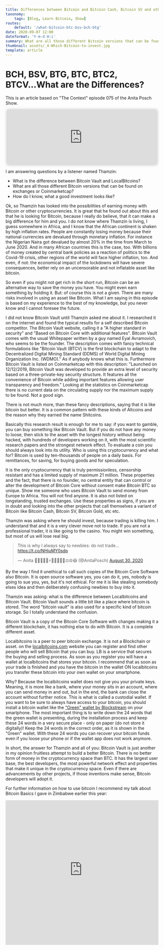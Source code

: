 ```yaml
---
title: Differences between Bitcoin and Bitcoin Cash, Bitcoin SV and others?
taxonomy:
    tags: [Blog, Learn Bitcoin, Show]
routes:
    default: '/what-bitcoin-btc-bsv-bch-btg'
date: 2020-09-07 12:00
dateformat: 'Y-m-d H:i'
summary: What are all those different Bitcoin versions that can be found on exchanges or Coinmarketcap?
thumbnail: assets/_4-Which-Bitcoin-to-invest.jpg
template: article
---
```



# BCH, BSV, BTG, BTC, BTC2, BTCV...What are the Differences?

This is an article based on "The Context" episode 075 of the Anita Posch Show. 
<iframe src="https://www.vodio.fr/frameplay.php?idref=25642&urlref=1" style="border: 0px none; box-shadow: rgba(0, 0, 0, 0.28) 0px 0px 10px; width: calc(100% - 10px); height: 180px; margin-left: 5px; padding: 0;" scrolling="no"></iframe>

I am answering questions by a listener named Thamzin:
<ul>
 	<li>What is the difference between Bitcoin Vault and LocalBitcoins?</li>
 	<li>What are all those different Bitcoin versions that can be found on exchanges or Coinmarketcap?</li>
 	<li>How do I know, what a good investment looks like?</li>
</ul>

Ok, so Thamzin has looked into the possibilities of earning money with Bitcoin or other cryptocurrencies. It is great that he found out about this and that he is looking for Bitcoin, because I really do believe, that it can make a big difference for him and you. I do not know where Thamzin is living, I guess somewhere in Africa, and I know that the African continent is shaken by high inflation rates. People are constantly losing money because their national currencies are devalued through monetary inflation. For instance the Nigerian Naira got devalued by almost 20% in the time from March to June 2020. And in many African countries this is the case, too. With billions of money created by central bank policies as a reaction of politics to the Covid-19 crisis, other regions of the world will face higher inflation, too. And even, if not: the economical impact of the lockdowns will have severe consequences, better rely on an uncensorable and not inflatable asset like bitcoin.

So even if you might not get rich in the short run, Bitcoin can be an alternative way to save the money you have. You might even earn something by holding it. But: of course this is not a given. There are many risks involved in using an asset like Bitcoin. What I am saying in this episode is based on my experience to the best of my knowledge, but you never know and I cannot foresee the future.

I did not know Bitcoin Vault until Thamzin asked me about it. I researched it on the internet and found the typical results for a self described Bitcoin competitor. The Bitcoin Vault website, calling it a "A higher standard in security" and "Based on Bitcoin Core with additional features". Bitcoin Vault comes with the usual Whitepaper written by a guy named Eyal Avramovich, who seems to be the founder. The description comes with fancy technical formulations like "Bitcoin Vault (BTCV) is the first blockchain to adapt to the Decentralized Digital Mining Standard (DDMS) of World Digital Mining Organization Inc. (WDMO)." As if anybody knows what this is. Furthermore Bitcoin Vault is listed on Coinmarketcap with this description: "Launched on 12/12/2019, Bitcoin Vault was developed to provide an extra level of security based on a three-private-key security structure. It features all the convenience of Bitcoin while adding important features allowing user transparency and freedom." Looking at the statistics on Coinmarketcap there is no current data on the circulating supply nor the maximum supply to be found. Not a good sign.

There is not much more, than these fancy descriptions, saying that it is like bitcoin but better. It is a common pattern with these kinds of Altcoins and the reason why they earned the name Shitcoins.

Basically this research result is enough for me to say: if you want to gamble, you can buy something like Bitcoin Vault. But if you do not have any money to loose, then stick to the asset with the longest history without being hacked, with hundreds of developers working on it, with the most scientific research papers and the strongest network effect. To evaluate a coin you should always look into its utility. Who is using this cryptocurrency and what for? Bitcoin is used by ten-thousands of people on a daily basis. For remittances, for saving, for buying goods and for speculation.

It is the only cryptocurrency that is truly permissionless, censorship resistant and has a limited supply of maximum 21 million. These properties and the fact, that there is no founder, no central entity that can control or alter the development of Bitcoin Core without consent make Bitcoin BTC so unique. Show me someone who uses Bitcoin Vault to send money from Europe to Africa. You will not find anyone. It is also not listed on longstanding, trusted exchanges. Use these properties as signs, if you are in doubt and looking into the other projects that call themselves a variant of Bitcoin like Bitcoin Cash, Bitcoin SV, Bitcoin Gold, etc etc.

Thamzin was asking where he should invest, because trading is killing him. I understand that and it is a very clever move not to trade. If you are not a professional trader, it is like going to the casino. You might win something, but most of us will lose real big.
<blockquote class="twitter-tweet">
<p dir="ltr" lang="en">This is why I always say to newbies: do not trade... <a href="https://t.co/NHiuMY0sdp">https://t.co/NHiuMY0sdp</a></p>
— Anita ✊🏼🎤🏳️‍🌈⚡️🔑🏊🏻🚴‍♂️⚖️☮️😷 (@AnitaPosch) <a href="https://twitter.com/AnitaPosch/status/1299991255515123712?ref_src=twsrc%5Etfw">August 30, 2020</a></blockquote>
<script async src="https://platform.twitter.com/widgets.js" charset="utf-8"></script>

By the way I find it unethical to call such copies of the Bitcoin Core Software also Bitcoin. It is open source software yes, you can do it, yes, nobody is going to sue you, yes, but it's not ethical. For me it is like stealing somebody elses idea and then deliberately confusing newbies to buy into it.

Thamzin was asking: what is the difference between Localbitcoins and Bitcoin Vault. Bitcoin Vault sounds a little bit like a place where bitcoin is stored. The word "bitcoin vault" is also used for a specific kind of bitcoin storage. So I totally understand the confusion.

Bitcoin Vault is a copy of the Bitcoin Core Software with changes making it a different blockchain, it has nothing else to do with Bitcoin. It is a complete different asset.

Localbitcoins is a peer to peer bitcoin exchange. It is not a Blockchain or asset. on the <a href="https://localbitcoins.com" target="_blank" rel="noopener noreferrer">localbitcoins.com</a> website you can register and find other people who will sell Bitcoin that you can buy. LB is a service that secures the buying and selling process. As soon as you register you will have a wallet at localbitcoins that stores your bitcoin. I recommend that as soon as your trade is finished and you have the bitcoin in the wallet ON localbitcoins you transfer these bitcoin into your own wallet on your smartphone.

Why? Because the localbitcoins wallet does not give you your private keys. Meaning, it is more like a bank, where your money sits in an account, where you can send money in and out, but in the end, the bank can close the account without further notice. This is what is called a custodial wallet. If you want to be sure to always have access to your bitcoin, you should install a bitcoin wallet like the ["Green" wallet by Blockstream](how-to-get-a-secure-bitcoin-wallet-blockstream-green-wallet-tutorial) on your smartphone. The most important thing is to write down the 24 words that the green wallet is presenting, during the installation process and keep these 24 words in a very secure place - only on paper (do not store it digitally)! Keep the 24 words in the correct order, as it is shown in the "Green" wallet. With these 24 words you can recover your bitcoin funds even if you loose your phone or if the wallet app does not work anymore.

In short, the answer for Thamzin and all of you: Bitcoin Vault is just another in my opinion fruitless attempt to build a better Bitcoin. There is no better form of money in the cryptocurrency space than BTC. It has the largest user base, the best developers, the most powerful network effect and properties that make it unique in the cryptocurrency space. Even if there are advancements by other projects, if those inventions make sense, Bitcoin developers will adopt it.

For further information on how to use bitcoin I recommend my talk about Bitcoin Basics I gave in Zimbabwe earlier this year:
<iframe width="100%" height="476" src="https://www.youtube-nocookie.com/embed/0TwKdJIMBIs?si=8eibvpcGTfuHC32M" title="YouTube video player" frameborder="0" allow="accelerometer; autoplay; clipboard-write; encrypted-media; gyroscope; picture-in-picture; web-share" referrerpolicy="strict-origin-when-cross-origin" allowfullscreen></iframe>

